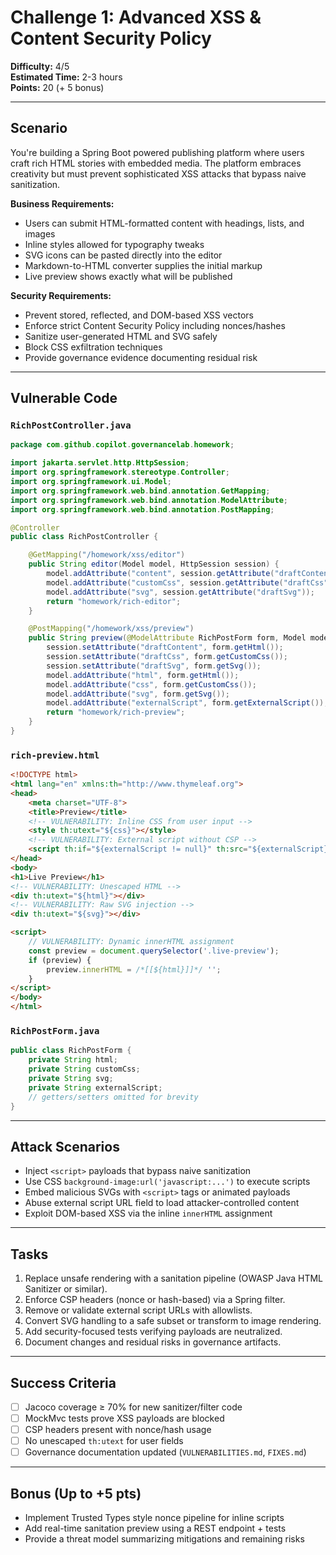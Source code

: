 # Challenge 1: Advanced XSS & Content Security Policy

**Difficulty:** 4/5  
**Estimated Time:** 2-3 hours  
**Points:** 20 (+ 5 bonus)

---

## Scenario

You're building a Spring Boot powered publishing platform where users craft rich HTML stories with embedded media. The platform embraces creativity but must prevent sophisticated XSS attacks that bypass naive sanitization.

**Business Requirements:**
- Users can submit HTML-formatted content with headings, lists, and images
- Inline styles allowed for typography tweaks
- SVG icons can be pasted directly into the editor
- Markdown-to-HTML converter supplies the initial markup
- Live preview shows exactly what will be published

**Security Requirements:**
- Prevent stored, reflected, and DOM-based XSS vectors
- Enforce strict Content Security Policy including nonces/hashes
- Sanitize user-generated HTML and SVG safely
- Block CSS exfiltration techniques
- Provide governance evidence documenting residual risk

---

## Vulnerable Code

### `RichPostController.java`

```java
package com.github.copilot.governancelab.homework;

import jakarta.servlet.http.HttpSession;
import org.springframework.stereotype.Controller;
import org.springframework.ui.Model;
import org.springframework.web.bind.annotation.GetMapping;
import org.springframework.web.bind.annotation.ModelAttribute;
import org.springframework.web.bind.annotation.PostMapping;

@Controller
public class RichPostController {

    @GetMapping("/homework/xss/editor")
    public String editor(Model model, HttpSession session) {
        model.addAttribute("content", session.getAttribute("draftContent"));
        model.addAttribute("customCss", session.getAttribute("draftCss"));
        model.addAttribute("svg", session.getAttribute("draftSvg"));
        return "homework/rich-editor";
    }

    @PostMapping("/homework/xss/preview")
    public String preview(@ModelAttribute RichPostForm form, Model model, HttpSession session) {
        session.setAttribute("draftContent", form.getHtml());
        session.setAttribute("draftCss", form.getCustomCss());
        session.setAttribute("draftSvg", form.getSvg());
        model.addAttribute("html", form.getHtml());
        model.addAttribute("css", form.getCustomCss());
        model.addAttribute("svg", form.getSvg());
        model.addAttribute("externalScript", form.getExternalScript());
        return "homework/rich-preview";
    }
}
```

### `rich-preview.html`

```html
<!DOCTYPE html>
<html lang="en" xmlns:th="http://www.thymeleaf.org">
<head>
    <meta charset="UTF-8">
    <title>Preview</title>
    <!-- VULNERABILITY: Inline CSS from user input -->
    <style th:utext="${css}"></style>
    <!-- VULNERABILITY: External script without CSP -->
    <script th:if="${externalScript != null}" th:src="${externalScript}"></script>
</head>
<body>
<h1>Live Preview</h1>
<!-- VULNERABILITY: Unescaped HTML -->
<div th:utext="${html}"></div>
<!-- VULNERABILITY: Raw SVG injection -->
<div th:utext="${svg}"></div>

<script>
    // VULNERABILITY: Dynamic innerHTML assignment
    const preview = document.querySelector('.live-preview');
    if (preview) {
        preview.innerHTML = /*[[${html}]]*/ '';
    }
</script>
</body>
</html>
```

### `RichPostForm.java`

```java
public class RichPostForm {
    private String html;
    private String customCss;
    private String svg;
    private String externalScript;
    // getters/setters omitted for brevity
}
```

---

## Attack Scenarios
- Inject `<script>` payloads that bypass naive sanitization
- Use CSS `background-image:url('javascript:...')` to execute scripts
- Embed malicious SVGs with `<script>` tags or animated payloads
- Abuse external script URL field to load attacker-controlled content
- Exploit DOM-based XSS via the inline `innerHTML` assignment

---

## Tasks
1. Replace unsafe rendering with a sanitation pipeline (OWASP Java HTML Sanitizer or similar).
2. Enforce CSP headers (nonce or hash-based) via a Spring filter.
3. Remove or validate external script URLs with allowlists.
4. Convert SVG handling to a safe subset or transform to image rendering.
5. Add security-focused tests verifying payloads are neutralized.
6. Document changes and residual risks in governance artifacts.

---

## Success Criteria
- [ ] Jacoco coverage ≥ 70% for new sanitizer/filter code
- [ ] MockMvc tests prove XSS payloads are blocked
- [ ] CSP headers present with nonce/hash usage
- [ ] No unescaped `th:utext` for user fields
- [ ] Governance documentation updated (`VULNERABILITIES.md`, `FIXES.md`)

---

## Bonus (Up to +5 pts)
- Implement Trusted Types style nonce pipeline for inline scripts
- Add real-time sanitation preview using a REST endpoint + tests
- Provide a threat model summarizing mitigations and remaining risks

